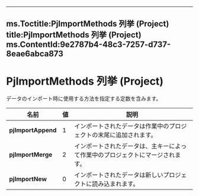 

---
ms.Toctitle:PjImportMethods 列挙 (Project)
title:PjImportMethods 列挙 (Project)
ms.ContentId:9e2787b4-48c3-7257-d737-8eae6abca873
---
# PjImportMethods 列挙 (Project)




データのインポート時に使用する方法を指定する定数を含みます。

|**名前**|**値**|**説明**|
|---|---|---|
|**pjImportAppend**|1|インポートされたデータは作業中のプロジェクトの末尾に追加されます。|
|**pjImportMerge**|2|インポートされたデータは、主キーによって作業中のプロジェクトにマージされます。|
|**pjImportNew**|0|インポートされたデータは新しいプロジェクトに読み込まれます。|




